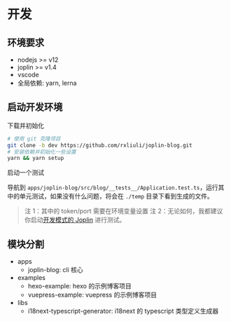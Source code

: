 # 开发

## 环境要求

- nodejs >= v12
- joplin >= v1.4
- vscode
- 全局依赖: yarn, lerna

## 启动开发环境

下载并初始化

```sh
# 使用 git 克隆项目
git clone -b dev https://github.com/rxliuli/joplin-blog.git
# 安装依赖并初始化一些设置
yarn && yarn setup
```

启动一个测试

导航到 `apps/joplin-blog/src/blog/__tests__/Application.test.ts`，运行其中的单元测试，如果没有什么问题，将会在 `./temp` 目录下看到生成的文件。

> 注 1：其中的 token/port 需要在环境变量设置
> 注 2：无论如何，我都建议你启动[开发模式的 Joplin](https://joplinapp.org/api/references/development_mode/) 进行测试。

## 模块分割

- apps
  - joplin-blog: cli 核心
- examples
  - hexo-example: hexo 的示例博客项目
  - vuepress-example: vuepress 的示例博客项目
- libs
  - i18next-typescript-generator: i18next 的 typescript 类型定义生成器
